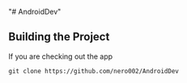"# AndroidDev" 

## Building the Project
If you are checking out the app

    git clone https://github.com/nero002/AndroidDev
    
